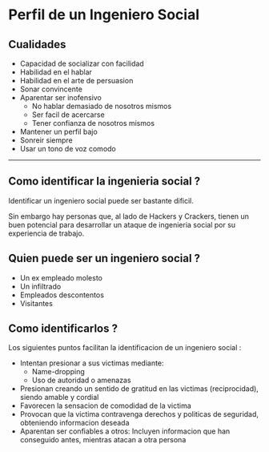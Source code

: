 # Perfil de un Ingeniero Social

## Cualidades

* Capacidad de socializar con facilidad
* Habilidad en el hablar
* Habilidad en el arte de persuasion
* Sonar convincente 
* Aparentar ser inofensivo
  * No hablar demasiado de nosotros mismos
  * Ser facil de acercarse
  * Tener confianza de nosotros mismos
* Mantener un perfil bajo
* Sonreir siempre
* Usar un tono de voz comodo

---

## Como identificar la ingenieria social ?

Identificar un ingeniero social puede ser bastante dificil.

Sin embargo hay personas que, al lado de Hackers y Crackers, tienen un buen potencial para desarrollar un ataque de ingenieria social por su experiencia de trabajo.

## Quien puede ser un ingeniero social ?

* Un ex empleado molesto
* Un infiltrado
* Empleados descontentos
* Visitantes

## Como identificarlos ?

Los siguientes puntos facilitan la identificacion de un ingeniero social :

* Intentan presionar a sus victimas mediante:
  * Name-dropping
  * Uso de autoridad o amenazas
* Presionan creando un sentido de gratitud en las victimas (reciprocidad), siendo amable y cordial
* Favorecen la sensacion de comodidad de la victima
* Provocan que la victima contravenga derechos y politicas de seguridad, obteniendo informacion deseada
* Aparentan ser confiables a otros: Incluyen informacion que han conseguido antes, mientras atacan a otra persona